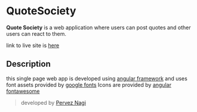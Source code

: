 # QuoteSociety

**Quote Society** is a web application where users can post quotes and other users can react to them.

link to live site is [here]( https://ismailpervez.github.io/quote-society/)

## Description
this single page web app is developed using [angular framework](https://angular.io/)
and uses font assets provided by [google fonts](https://fonts.google.com/)
Icons are provided by [angular fontawesome](https://github.com/FortAwesome/angular-fontawesome)

>developed by [Pervez Nagi](https://github.com/ismailPervez)

